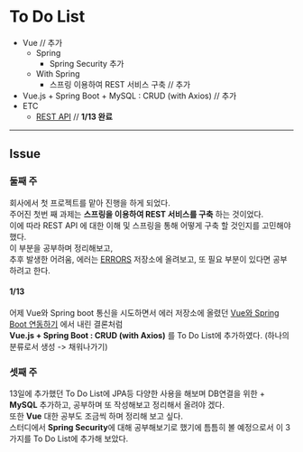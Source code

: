 # To Do List

+ Vue // 추가
    + Spring
        + Spring Security 추가
    + With Spring 
        + 스프링 이용하여 REST 서비스 구축 // 추가
+ Vue.js + Spring Boot + MySQL : CRUD (with Axios) // 추가
+ ETC 
    + [REST API](../etc/restApi.md)  // **1/13 완료** 

-----

## Issue

### 둘째 주

회사에서 첫 프로젝트를 맡아 진행을 하게 되었다. <br>
주어진 첫번 째 과제는 **스프링을 이용하여 REST 서비스를 구축** 하는 것이었다. <br>
이에 따라 REST API 에 대한 이해 및 스프링을 통해 어떻게 구축 할 것인지를 고민해야했다. <br>
이 부분을 공부하며 정리해보고, <br>
추후 발생한 어려움, 에러는 [ERRORS](https://github.com/hyungoo7703/ERRORS) 저장소에 올려보고, 또 필요 부분이 있다면 공부하려고 한다.

#### 1/13

어제 Vue와 Spring boot 통신을 시도하면서 에러 저장소에 올렸던 [Vue와 Spring Boot 연동하기](https://github.com/hyungoo7703/ERRORS/blob/main/22-01/01-12-Vue%EC%99%80-Spring-Boot-%EC%97%B0%EB%8F%99%ED%95%98%EA%B8%B0.md) 에서 내린 결론처럼 <br>
**Vue.js + Spring Boot : CRUD (with Axios)** 를 To Do List에 추가하였다. (하나의 분류로서 생성 -> 채워나가기)

### 셋째 주

13일에 추가했던 To Do List에 JPA등 다양한 사용을 해보며 DB연결을 위한 + **MySQL** 추가하고, 공부하며 또 작성해보고 정리해서 올려야 겠다. <br>
또한 **Vue** 대한 공부도 조금씩 하며 정리해 보고 싶다. <br>
스터디에서 **Spring Security**에 대해 공부해보기로 했기에 틈틈히 볼 예정으로서 이 3가지를 To Do List에 추가해 보았다.
